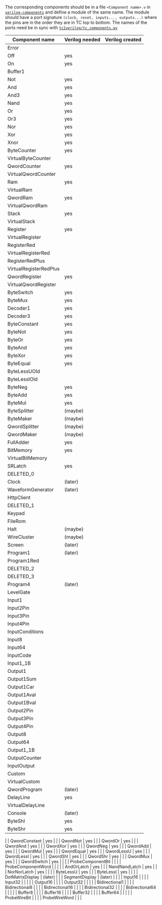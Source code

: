 
The corresponding components should be in a file ``<Component name>.v`` in [``verilog-components``](verilog-components) and define a module of the same name.
The module should have a port signature ``(clock, reset, inputs..., outputs...)`` where the pins are in the order they are in TC top to bottom.
The names of the ports need be in sync with [``tc2verilog/tc_components.py``](tc2verilog/tc_components.py)


| Component name         | Verilog needed | Verilog created |
|------------------------|----------------|-----------------|
| Error                  |                |                 |
| Off                    | yes            |                 |
| On                     | yes            |                 |
| Buffer1                |                |                 |
| Not                    | yes            |                 |
| And                    | yes            |                 |
| And3                   | yes            |                 |
| Nand                   | yes            |                 |
| Or                     | yes            |                 |
| Or3                    | yes            |                 |
| Nor                    | yes            |                 |
| Xor                    | yes            |                 |
| Xnor                   | yes            |                 |
| ByteCounter            | yes            |                 |
| VirtualByteCounter     |                |                 |
| QwordCounter           | yes            |                 |
| VirtualQwordCounter    |                |                 |
| Ram                    | yes            |                 |
| VirtualRam             |                |                 |
| QwordRam               | yes            |                 |
| VirtualQwordRam        |                |                 |
| Stack                  | yes            |                 |
| VirtualStack           |                |                 |
| Register               | yes            |                 |
| VirtualRegister        |                |                 |
| RegisterRed            |                |                 |
| VirtualRegisterRed     |                |                 |
| RegisterRedPlus        |                |                 |
| VirtualRegisterRedPlus |                |                 |
| QwordRegister          | yes            |                 |
| VirtualQwordRegister   |                |                 |
| ByteSwitch             | yes            |                 |
| ByteMux                | yes            |                 |
| Decoder1               | yes            |                 |
| Decoder3               | yes            |                 |
| ByteConstant           | yes            |                 |
| ByteNot                | yes            |                 |
| ByteOr                 | yes            |                 |
| ByteAnd                | yes            |                 |
| ByteXor                | yes            |                 |
| ByteEqual              | yes            |                 |
| ByteLessUOld           |                |                 |
| ByteLessIOld           |                |                 |
| ByteNeg                | yes            |                 |
| ByteAdd                | yes            |                 |
| ByteMul                | yes            |                 |
| ByteSplitter           | (maybe)        |                 |
| ByteMaker              | (maybe)        |                 |
| QwordSplitter          | (maybe)        |                 |
| QwordMaker             | (maybe)        |                 |
| FullAdder              | yes            |                 |
| BitMemory              | yes            |                 |
| VirtualBitMemory       |                |                 |
| SRLatch                | yes            |                 |
| DELETED_0              |                |                 |
| Clock                  | (later)        |                 |
| WaveformGenerator      | (later)        |                 |
| HttpClient             |                |                 |
| DELETED_1              |                |                 |
| Keypad                 |                |                 |
| FileRom                |                |                 |
| Halt                   | (maybe)        |                 |
| WireCluster            | (maybe)        |                 |
| Screen                 | (later)        |                 |
| Program1               | (later)        |                 |
| Program1Red            |                |                 |
| DELETED_2              |                |                 |
| DELETED_3              |                |                 |
| Program4               | (later)        |                 |
| LevelGate              |                |                 |
| Input1                 |                |                 |
| Input2Pin              |                |                 |
| Input3Pin              |                |                 |
| Input4Pin              |                |                 |
| InputConditions        |                |                 |
| Input8                 |                |                 |
| Input64                |                |                 |
| InputCode              |                |                 |
| Input1_1B              |                |                 |
| Output1                |                |                 |
| Output1Sum             |                |                 |
| Output1Car             |                |                 |
| Output1Aval            |                |                 |
| Output1Bval            |                |                 |
| Output2Pin             |                |                 |
| Output3Pin             |                |                 |
| Output4Pin             |                |                 |
| Output8                |                |                 |
| Output64               |                |                 |
| Output1_1B             |                |                 |
| OutputCounter          |                |                 |
| InputOutput            |                |                 |
| Custom                 |                |                 |
| VirtualCustom          |                |                 |
| QwordProgram           | (later)        |                 |
| DelayLine              | yes            |                 |
| VirtualDelayLine       |                |                 |
| Console                | (later)        |                 |
| ByteShl                | yes            |                 |
| ByteShr                | yes            |                 |
|
| QwordConstant          | yes            |                 |
| QwordNot               | yes            |                 |
| QwordOr                | yes            |                 |
| QwordAnd               | yes            |                 |
| QwordXor               | yes            |                 |
| QwordNeg               | yes            |                 |
| QwordAdd               | yes            |                 |
| QwordMul               | yes            |                 |
| QwordEqual             | yes            |                 |
| QwordLessU             | yes            |                 |
| QwordLessI             | yes            |                 |
| QwordShl               | yes            |                 |
| QwordShr               | yes            |                 |
| QwordMux               | yes            |                 |
| QwordSwitch            | yes            |                 |
|
| ProbeComponentBit      |                |                 |
| ProbeComponentWord     |                |                 |
|
| AndOrLatch             | yes            |                 |
| NandNandLatch          | yes            |                 |
| NorNorLatch            | yes            |                 |
|
| ByteLessU              | yes            |                 |
| ByteLessI              | yes            |                 |
|
| DotMatrixDisplay       | (later)        |                 |
| SegmentDisplay         | (later)        |                 |
|
| Input16                |                |                 |
| Input32                |                |                 |
|
| Output16               |                |                 |
| Output32               |                |                 |
|
| Bidirectional1         |                |                 |
| Bidirectional8         |                |                 |
| Bidirectional16        |                |                 |
| Bidirectional32        |                |                 |
| Bidirectional64        |                |                 |
|
| Buffer8                |                |                 |
| Buffer16               |                |                 |
| Buffer32               |                |                 |
| Buffer64               |                |                 |
|
| ProbeWireBit           |                |                 |
| ProbeWireWord          |                |                 |